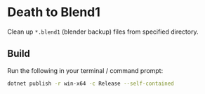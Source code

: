 # Death to Blend1

Clean up ```*.blend1``` (blender backup) files from specified directory.

## Build

Run the following in your terminal / command prompt:

```bash
dotnet publish -r win-x64 -c Release --self-contained
```